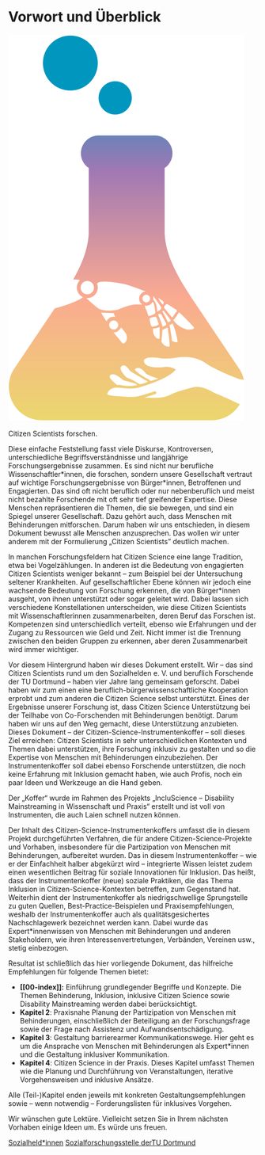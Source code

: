 # Vorwort und Überblick

![IncluScience-Logo: Ein Erlenmeyer-Kolben, in dem sich zwei stilisierte Hände die Hand geben. Eine Hand ist eine Prothese.|80](images/logo-complex.svg)

Citizen Scientists forschen.

Diese einfache Feststellung fasst viele Diskurse, Kontroversen, unterschiedliche Begriffsverständnisse und langjährige Forschungsergebnisse zusammen. Es sind nicht nur berufliche Wissenschaftler\*innen, die forschen, sondern unsere Gesellschaft vertraut auf wichtige Forschungsergebnisse von Bürger\*innen, Betroffenen und Engagierten. Das sind oft nicht beruflich oder nur nebenberuflich und meist nicht bezahlte Forschende mit oft sehr tief greifender Expertise. Diese Menschen repräsentieren die Themen, die sie bewegen, und sind ein Spiegel unserer Gesellschaft. Dazu gehört auch, dass Menschen mit Behinderungen mitforschen. Darum haben wir uns entschieden, in diesem Dokument bewusst alle Menschen anzusprechen. Das wollen wir unter anderem mit der Formulierung „Citizen Scientists” deutlich machen.

In manchen Forschungsfeldern hat Citizen Science eine lange Tradition, etwa bei Vogelzählungen. In anderen ist die Bedeutung von engagierten Citizen Scientists weniger bekannt – zum Beispiel bei der Untersuchung seltener Krankheiten. Auf gesellschaftlicher Ebene können wir jedoch eine wachsende Bedeutung von Forschung erkennen, die von Bürger\*innen ausgeht, von ihnen unterstützt oder sogar geleitet wird. Dabei lassen sich verschiedene Konstellationen unterscheiden, wie diese Citizen Scientists mit Wissenschaftlerinnen zusammenarbeiten, deren Beruf das Forschen ist. Kompetenzen sind unterschiedlich verteilt, ebenso wie Erfahrungen und der Zugang zu Ressourcen wie Geld und Zeit. Nicht immer ist die Trennung zwischen den beiden Gruppen zu erkennen, aber deren Zusammenarbeit wird immer wichtiger.

Vor diesem Hintergrund haben wir dieses Dokument erstellt. Wir – das sind Citizen Scientists rund um den Sozialhelden e. V. und beruflich Forschende der TU Dortmund – haben vier Jahre lang gemeinsam geforscht. Dabei haben wir zum einen eine beruflich-bürgerwissenschaftliche Kooperation erprobt und zum anderen die Citizen Science selbst unterstützt. Eines der Ergebnisse unserer Forschung ist, dass Citizen Science Unterstützung bei der Teilhabe von Co-Forschenden mit Behinderungen benötigt. Darum haben wir uns auf den Weg gemacht, diese Unterstützung anzubieten. Dieses Dokument – der Citizen-Science-Instrumentenkoffer – soll dieses Ziel erreichen: Citizen Scientists in sehr unterschiedlichen Kontexten und Themen dabei unterstützen, ihre Forschung inklusiv zu gestalten und so die Expertise von Menschen mit Behinderungen einzubeziehen. Der Instrumentenkoffer soll dabei ebenso Forschende unterstützen, die noch keine Erfahrung mit Inklusion gemacht haben, wie auch Profis, noch ein paar Ideen und Werkzeuge an die Hand geben.

Der „Koffer“ wurde im Rahmen des Projekts „IncluScience – Disability Mainstreaming in Wissenschaft und Praxis“ erstellt und ist voll von Instrumenten, die auch Laien schnell nutzen können.

Der Inhalt des Citizen-Science-Instrumentenkoffers umfasst die in diesem Projekt durchgeführten Verfahren, die für andere Citizen-Science-Projekte und Vorhaben, insbesondere für die Partizipation von Menschen mit Behinderungen, aufbereitet wurden. Das in diesem Instrumentenkoffer – wie er der Einfachheit halber abgekürzt wird – integrierte Wissen leistet zudem einen wesentlichen Beitrag für soziale Innovationen für Inklusion. Das heißt, dass der Instrumentenkoffer (neue) soziale Praktiken, die das Thema Inklusion in Citizen-Science-Kontexten betreffen, zum Gegenstand hat. Weiterhin dient der Instrumentenkoffer als niedrigschwellige Sprungstelle zu guten Quellen, Best-Practice-Beispielen und Praxisempfehlungen, weshalb der Instrumentenkoffer auch als qualitätsgesichertes Nachschlagewerk bezeichnet werden kann. Dabei wurde das Expert\*innenwissen von Menschen mit Behinderungen und anderen Stakeholdern, wie ihren Interessenvertretungen, Verbänden, Vereinen usw., stetig einbezogen.

Resultat ist schließlich das hier vorliegende Dokument, das hilfreiche Empfehlungen für folgende Themen bietet:

* **[[00-index]]:** Einführung grundlegender Begriffe und Konzepte. Die Themen Behinderung, Inklusion, inklusive Citizen Science sowie Disability Mainstreaming werden dabei berücksichtigt.
* **Kapitel 2**: Praxisnahe Planung der Partizipation von Menschen mit Behinderungen, einschließlich der Beteiligung an der Forschungsfrage sowie der Frage nach Assistenz und Aufwandsentschädigung.  
* **Kapitel 3**: Gestaltung barrierearmer Kommunikationswege. Hier geht es um die Ansprache von Menschen mit Behinderungen als Expert\*innen und die Gestaltung inklusiver Kommunikation.  
* **Kapitel 4**: Citizen Science in der Praxis. Dieses Kapitel umfasst Themen wie die Planung und Durchführung von Veranstaltungen, iterative Vorgehensweisen und inklusive Ansätze.

Alle (Teil-)Kapitel enden jeweils mit konkreten Gestaltungsempfehlungen sowie – wenn notwendig – Forderungslisten für inklusives Vorgehen.

Wir wünschen gute Lektüre. Vielleicht setzen Sie in Ihrem nächsten Vorhaben einige Ideen um. Es würde uns freuen.

[Sozialheld\*innen](https://sozialhelden.de)
[Sozialforschungsstelle derTU Dortmund](https://sfs.sowi.tu-dortmund.de)
